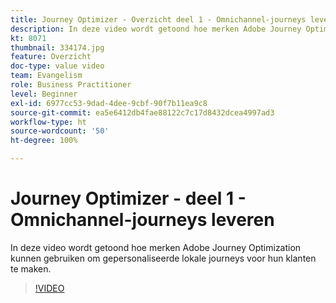 ```yaml
---
title: Journey Optimizer - Overzicht deel 1 - Omnichannel-journeys leveren
description: In deze video wordt getoond hoe merken Adobe Journey Optimization kunnen gebruiken om gepersonaliseerde lokale journeys voor hun klanten te maken.
kt: 8071
thumbnail: 334174.jpg
feature: Overzicht
doc-type: value video
team: Evangelism
role: Business Practitioner
level: Beginner
exl-id: 6977cc53-9dad-4dee-9cbf-90f7b11ea9c8
source-git-commit: ea5e6412db4fae88122c7c17d8432dcea4997ad3
workflow-type: ht
source-wordcount: '50'
ht-degree: 100%

---
```


# Journey Optimizer - deel 1 - Omnichannel-journeys leveren

In deze video wordt getoond hoe merken Adobe Journey Optimization kunnen gebruiken om gepersonaliseerde lokale journeys voor hun klanten te maken.

>[!VIDEO](https://video.tv.adobe.com/v/334174?quality=12)
